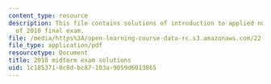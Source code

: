 ```yaml
---
content_type: resource
description: This file contains solutions of introduction to applied nuclear physics
  of 2010 final exam.
file: /media/https%3A/open-learning-course-data-rc.s3.amazonaws.com/22-02-introduction-to-applied-nuclear-physics-spring-2012/1c1853710c8dbc87103a9059d6013865_MIT22_02S12_final_2010sol.pdf
file_type: application/pdf
resourcetype: Document
title: 2010 midterm exam solutions
uid: 1c185371-0c8d-bc87-103a-9059d6013865
---
```

